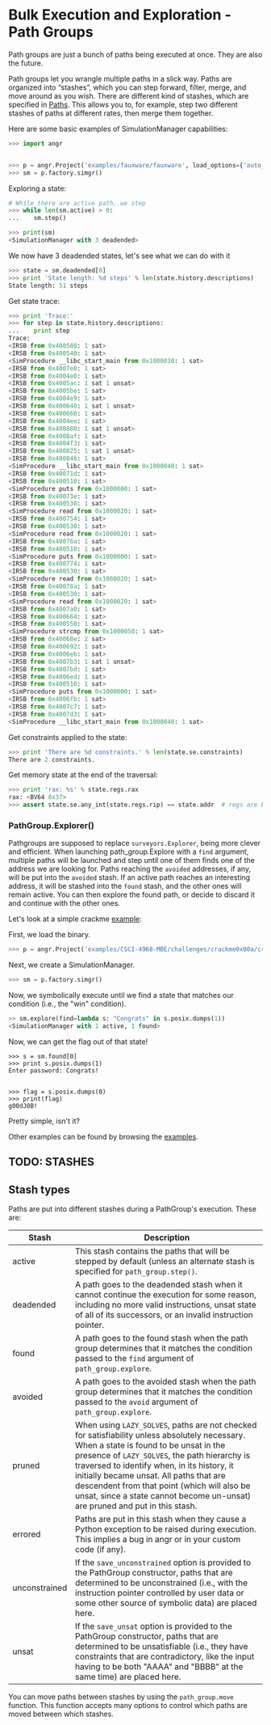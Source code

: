 Bulk Execution and Exploration - Path Groups
============================================

Path groups are just a bunch of paths being executed at once. They are also the future.

Path groups let you wrangle multiple paths in a slick way.
Paths are organized into “stashes”, which you can step forward, filter, merge,
and move around as you wish. There are different kind of stashes, which are
specified in [Paths](./paths.md#path-types). This allows you to, for example,
step two different stashes of paths at different rates, then merge them together.


Here are some basic examples of SimulationManager capabilities:
```python
>>> import angr


>>> p = angr.Project('examples/fauxware/fauxware', load_options={'auto_load_libs': False})
>>> sm = p.factory.simgr()
```

Exploring a state:
```python
# While there are active path, we step
>>> while len(sm.active) > 0:
...    sm.step()

>>> print(sm)
<SimulationManager with 3 deadended>
```

We now have 3 deadended states, let's see what we can do with it
```python
>>> state = sm.deadended[0]
>>> print 'State length: %d steps' % len(state.history.descriptions)
State length: 51 steps
```

Get state trace:
```python
>>> print 'Trace:'
>>> for step in state.history.descriptions:
...    print step
Trace:
<IRSB from 0x400580: 1 sat>
<IRSB from 0x400540: 1 sat>
<SimProcedure __libc_start_main from 0x1000030: 1 sat>
<IRSB from 0x4007e0: 1 sat>
<IRSB from 0x4004e0: 1 sat>
<IRSB from 0x4005ac: 1 sat 1 unsat>
<IRSB from 0x4005be: 1 sat>
<IRSB from 0x4004e9: 1 sat>
<IRSB from 0x400640: 1 sat 1 unsat>
<IRSB from 0x400660: 1 sat>
<IRSB from 0x4004ee: 1 sat>
<IRSB from 0x400880: 1 sat 1 unsat>
<IRSB from 0x4008af: 1 sat>
<IRSB from 0x4004f3: 1 sat>
<IRSB from 0x400825: 1 sat 1 unsat>
<IRSB from 0x400846: 1 sat>
<SimProcedure __libc_start_main from 0x1000040: 1 sat>
<IRSB from 0x40071d: 1 sat>
<IRSB from 0x400510: 1 sat>
<SimProcedure puts from 0x1000000: 1 sat>
<IRSB from 0x40073e: 1 sat>
<IRSB from 0x400530: 1 sat>
<SimProcedure read from 0x1000020: 1 sat>
<IRSB from 0x400754: 1 sat>
<IRSB from 0x400530: 1 sat>
<SimProcedure read from 0x1000020: 1 sat>
<IRSB from 0x40076a: 1 sat>
<IRSB from 0x400510: 1 sat>
<SimProcedure puts from 0x1000000: 1 sat>
<IRSB from 0x400774: 1 sat>
<IRSB from 0x400530: 1 sat>
<SimProcedure read from 0x1000020: 1 sat>
<IRSB from 0x40078a: 1 sat>
<IRSB from 0x400530: 1 sat>
<SimProcedure read from 0x1000020: 1 sat>
<IRSB from 0x4007a0: 1 sat>
<IRSB from 0x400664: 1 sat>
<IRSB from 0x400550: 1 sat>
<SimProcedure strcmp from 0x1000050: 1 sat>
<IRSB from 0x40068e: 2 sat>
<IRSB from 0x400692: 1 sat>
<IRSB from 0x4006eb: 1 sat>
<IRSB from 0x4007b3: 1 sat 1 unsat>
<IRSB from 0x4007bd: 1 sat>
<IRSB from 0x4006ed: 1 sat>
<IRSB from 0x400510: 1 sat>
<SimProcedure puts from 0x1000000: 1 sat>
<IRSB from 0x4006fb: 1 sat>
<IRSB from 0x4007c7: 1 sat>
<IRSB from 0x4007d3: 1 sat>
<SimProcedure __libc_start_main from 0x1000040: 1 sat>
```

Get constraints applied to the state:
```python
>>> print 'There are %d constraints.' % len(state.se.constraints)
There are 2 constraints.
```

Get memory state at the end of the traversal:
```python
>>> print 'rax: %s' % state.regs.rax
rax: <BV64 0x37>
>>> assert state.se.any_int(state.regs.rip) == state.addr  # regs are BitVectors
```

### PathGroup.Explorer()
Pathgroups are supposed to replace `surveyors.Explorer`, being more clever and
efficient. When launching path_group.Explore with a `find` argument, multiple
paths will be launched and step until one of them finds one of the address we
are looking for. Paths reaching the `avoided` addresses, if any, will be put
into the `avoided` stash. If an active path reaches an interesting address, it
will be stashed into the `found` stash, and the other ones will remain active.
You can then explore the found path, or decide to discard it and continue with
the other ones.

Let's look at a simple crackme [example](./examples.md#reverseme-modern-binary-exploitation---csci-4968):

First, we load the binary.
```python
>>> p = angr.Project('examples/CSCI-4968-MBE/challenges/crackme0x00a/crackme0x00a')
```

Next, we create a SimulationManager.
```python
>>> sm = p.factory.simgr()
```

Now, we symbolically execute until we find a state that matches our condition (i.e., the "win" condition).
```python
>> sm.explore(find=lambda s: "Congrats" in s.posix.dumps(1))
<SimulationManager with 1 active, 1 found>
```

Now, we can get the flag out of that state!
```
>>> s = sm.found[0]
>>> print s.posix.dumps(1)
Enter password: Congrats!


>>> flag = s.posix.dumps(0)
>>> print(flag)
g00dJ0B!
```

Pretty simple, isn't it?

Other examples can be found by browsing the [examples](./examples.md).


## TODO: STASHES

## Stash types

Paths are put into different stashes during a PathGroup's execution.
These are:

| Stash | Description |
|-------|-------------|
| active     | This stash contains the paths that will be stepped by default (unless an alternate stash is specified for `path_group.step()`. |
| deadended     | A path goes to the deadended stash when it cannot continue the execution for some reason, including no more valid instructions, unsat state of all of its successors, or an invalid instruction pointer. |
| found         | A path goes to the found stash when the path group determines that it matches the condition passed to the `find` argument of `path_group.explore`. |
| avoided         | A path goes to the avoided stash when the path group determines that it matches the condition passed to the `avoid` argument of `path_group.explore`. |
| pruned        | When using `LAZY_SOLVES`, paths are not checked for satisfiability unless absolutely necessary. When a state is found to be unsat in the presence of `LAZY_SOLVES`, the path hierarchy is traversed to identify when, in its history, it initially became unsat. All paths that are descendent from that point (which will also be unsat, since a state cannot become un-unsat) are pruned and put in this stash. |
| errored       | Paths are put in this stash when they cause a Python exception to be raised during execution. This implies a bug in angr or in your custom code (if any). |
| unconstrained | If the `save_unconstrained` option is provided to the PathGroup constructor, paths that are determined to be unconstrained (i.e., with the instruction pointer controlled by user data or some other source of symbolic data) are placed here. |
| unsat | If the `save_unsat` option is provided to the PathGroup constructor, paths that are determined to be unsatisfiable (i.e., they have constraints that are contradictory, like the input having to be both "AAAA" and "BBBB" at the same time) are placed here. |

You can move paths between stashes by using the `path_group.move` function.
This function accepts many options to control which paths are moved between which stashes.
